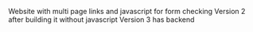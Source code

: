 Website with multi page links and javascript for form checking
Version 2 after building it without javascript
Version 3 has backend
